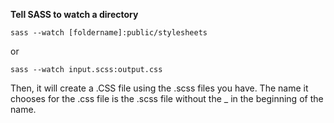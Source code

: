 __Tell SASS to watch a directory__

```
sass --watch [foldername]:public/stylesheets
```

or

```
sass --watch input.scss:output.css
```
Then, it will create a .CSS file using the .scss files you have. The name it chooses for the .css file is the .scss file without the _ in the beginning of the name.
